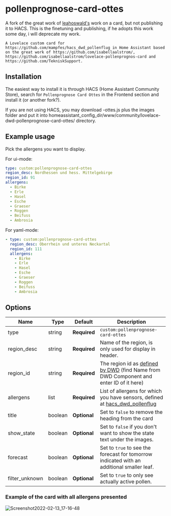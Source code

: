 # pollenprognose-card-ottes

A fork of the great work of [leahoswald's](https://github.com/leahoswald/) work on a card, but not publishing it to HACS. This is the finetuning and publishing, if he adopts this work some day, i will deprecate my work.

```
A Lovelace custom card for https://github.com/mampfes/hacs_dwd_pollenflug in Home Assistant based on the great work of https://github.com/isabellaalstrom/, https://github.com/isabellaalstrom/lovelace-pollenprognos-card and https://github.com/TekniskSupport.
```

## Installation

The easiest way to install it is through HACS (Home Assistant Community Store), search for `Pollenprognose Card Ottes` in the Frontend section and install it (or another fork?).

If you are not using HACS, you may download -ottes.js plus the images folder and put it into homeassistant_config_dir/www/community/lovelace-dwd-pollenprognose-card-ottes/ directory.

## Example usage
Pick the allergens you want to display.

For ui-mode:
```yaml
type: custom:pollenprognose-card-ottes
region_desc: Nordhessen und hess. Mittelgebirge
region_id: 91
allergens:
  - Birke
  - Erle
  - Hasel
  - Esche
  - Graeser
  - Roggen
  - Beifuss
  - Ambrosia
```

For yaml-mode:
```yaml
- type: custom:pollenprognose-card-ottes
  region_desc: Oberrhein und unteres Neckartal
  region_id: 111
  allergens:
    - Birke
    - Erle
    - Hasel
    - Esche
    - Graeser
    - Roggen
    - Beifuss
    - Ambrosia
```

## Options

| Name | Type | Default | Description
| ---- | ---- | ------- | -----------
| type | string | **Required** | `custom:pollenprognose-card-ottes`
| region_desc | string | **Required** | Name of the region, is only used for display in header.
| region_id | string | **Required** | The region id as [defined by DWD](https://opendata.dwd.de/climate_environment/health/alerts/Beschreibung_pollen_s31fg.pdf) (find Name from DWD Component and enter ID of it here)
| allergens | list | **Required** | List of allergens for which you have sensors, defined at [hacs_dwd_pollenflug](https://github.com/mampfes/hacs_dwd_pollenflug)
| title | boolean | **Optional** | Set to `false` to remove the heading from the card
| show_state | boolean | **Optional** | Set to `false` if you don't want to show the state text under the images.
| forecast | boolean | **Optional** | Set to `true` to see the forecast for tomorrow indicated with an additional smaller leaf.
| filter_unknown | boolean | **Optional** | Set to `true` to only see actually active pollen.

### Example of the card with all allergens presented
![Screenshot2022-02-13_17-16-48](https://user-images.githubusercontent.com/1292551/153762269-214888ae-d2bb-445b-a90a-f4336cd303e1.png)

